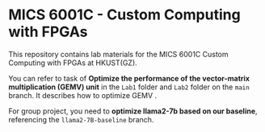# MICS 6001C - Custom Computing with FPGAs

This repository contains lab materials for the MICS 6001C Custom Computing with FPGAs at HKUST(GZ).

You can refer to task of **Optimize the performance of the vector-matrix multiplication (GEMV) unit** in the `Lab1` folder and `Lab2` folder on the `main` branch. It describes how to optimize GEMV .

For group project, you need to **optimize llama2-7b based on our baseline**, referencing the `llama2-7B-baseline` branch.


